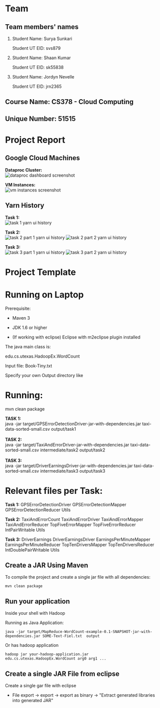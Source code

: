 # Team

## Team members' names 

1. Student Name: Surya Sunkari

   Student UT EID: svs879

2. Student Name: Shaan Kumar

   Student UT EID: sk55838

3. Student Name: Jordyn Nevelle

   Student UT EID: jrn2365


##  Course Name: CS378 - Cloud Computing 

##  Unique Number: 51515
    

# Project Report

## Google Cloud Machines

**Dataproc Cluster:**<br>
![dataproc dashboard screenshot](readme_screenshots/dataproc_dashboard.png)

**VM Instances:**<br>
![vm instances screenshot](readme_screenshots/vm_dashboard.png)

## Yarn History

**Task 1:**<br>
![task 1 yarn ui history](readme_screenshots/yarn_task_1.png)

**Task 2:**<br>
![task 2 part 1 yarn ui history](readme_screenshots/yarn_task_2_pt1.png)
![task 2 part 2 yarn ui history](readme_screenshots/yarn_task_2.png)

**Task 3:**<br>
![task 3 part 1 yarn ui history](readme_screenshots/yarn_task_3_pt1.png)
![task 3 part 2 yarn ui history](readme_screenshots/yarn_task_3.png)



# Project Template

# Running on Laptop 

Prerequisite:

- Maven 3

- JDK 1.6 or higher

- (If working with eclipse) Eclipse with m2eclipse plugin installed


The java main class is:

edu.cs.utexas.HadoopEx.WordCount 

Input file:  Book-Tiny.txt  

Specify your own Output directory like 

# Running:

mvn clean package

**TASK 1:**<br>
java -jar target/GPSErrorDetectionDriver-jar-with-dependencies.jar taxi-data-sorted-small.csv output/task1
<br>
<br>
**TASK 2:**<br>
java -jar target/TaxiAndErrorDriver-jar-with-dependencies.jar taxi-data-sorted-small.csv intermediate/task2 output/task2
<br>
<br>
**TASK 3:**<br>
java -jar target/DriverEarningsDriver-jar-with-dependencies.jar taxi-data-sorted-small.csv intermediate/task3 output/task3

# Relevant files per Task:
**Task 1:**
GPSErrorDetectionDriver
GPSErrorDetectionMapper
GPSErrorDetectionReducer
Utils

**Task 2:**
TaxiAndErrorCount
TaxiAndErrorDriver
TaxiAndErrorMapper
TaxiAndErrorReducer
TopFiveErrorMapper
TopFiveErrorReducer
IntPairWritable
Utils

**Task 3:**
DriverEarnings
DriverEarningsDriver
EarningsPerMinuteMapper
EarningsPerMinuteReducer
TopTenDriversMapper
TopTenDriversReducer
IntDoublePairWritable
Utils



## Create a JAR Using Maven 

To compile the project and create a single jar file with all dependencies: 
	
```	mvn clean package ```



## Run your application
Inside your shell with Hadoop

Running as Java Application:

```java -jar target/MapReduce-WordCount-example-0.1-SNAPSHOT-jar-with-dependencies.jar SOME-Text-Fiel.txt  output``` 

Or has hadoop application

```hadoop jar your-hadoop-application.jar edu.cs.utexas.HadoopEx.WordCount arg0 arg1 ... ```



## Create a single JAR File from eclipse



Create a single gar file with eclipse 

*  File export -> export  -> export as binary ->  "Extract generated libraries into generated JAR"
